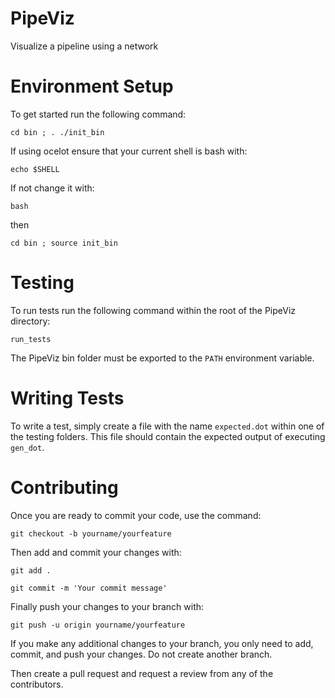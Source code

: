 # PipeViz
Visualize a pipeline using a network

# Environment Setup
To get started run the following command:

```cd bin ; . ./init_bin```

If using ocelot ensure that your current shell is bash with:

```echo $SHELL```

If not change it with:

```bash```

then

```cd bin ; source init_bin```

# Testing
To run tests run the following command within the root of the PipeViz directory:

```run_tests```

The PipeViz bin folder must be exported to the ```PATH``` environment variable.

# Writing Tests
To write a test, simply create a file with the name ```expected.dot``` within one of the testing folders. This file should contain the expected output of executing ```gen_dot```.

# Contributing
Once you are ready to commit your code, use the command:

```git checkout -b yourname/yourfeature```

Then add and commit your changes with:

```git add .```

```git commit -m 'Your commit message'```

Finally push your changes to your branch with:

```git push -u origin yourname/yourfeature```

If you make any additional changes to your branch, you only need to add, commit, and push your changes. Do not create another branch.

Then create a pull request and request a review from any of the contributors.
